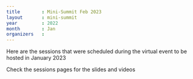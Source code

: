 ```yaml
---
title        : Mini-Summit Feb 2023
layout       : mini-summit
year         : 2022
month        : Jan
organizers   :
---
```


Here are the sessions that were scheduled during the virtual event to be hosted in January 2023

Check the sessions pages for the slides and videos
